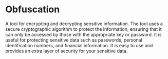 # Obfuscation
A tool for encrypting and decrypting sensitive information. The tool uses a secure cryptographic algorithm to protect the information, ensuring that it can only be accessed by those with the appropriate key or password. It is useful for protecting sensitive data such as passwords, personal identification numbers, and financial information. It is easy to use and provides an extra layer of security for your sensitive data.
